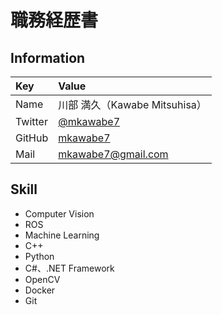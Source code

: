 # 職務経歴書

## Information
| Key | Value |
|:--|:--|
| Name | 川部 満久（Kawabe Mitsuhisa） |
| Twitter | [@mkawabe7](https://twitter.com/mkawabe7) |
| GitHub | [mkawabe7](https://github.com/mkawabe7) |
| Mail | [mkawabe7@gmail.com](mkawabe7@gmail.com) |

## Skill
* Computer Vision
* ROS
* Machine Learning
* C++
* Python
* C#、.NET Framework
* OpenCV
* Docker
* Git

## 
